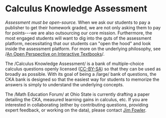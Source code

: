 # Calculus Knowledge Assessment

*Assessment must be open-source.* When we ask our students to pay a
publisher to get their homework graded, we are not only asking them to
pay for points---we are also outsourcing our core mission.
Furthermore, the most engaged students will want to dig into the guts
of the assessment platform, necessitating that our students can "open
the hood" and look inside the assessment platform.  For more on the
underlying philosophy, see /[An Open Perspective on Interactive
Textbooks](https://er.educause.edu/articles/2016/8/an-open-perspective-on-interactive-textbooks)/.

The /Calculus Knowledge Assessment/ is a bank of multiple-choice
calculus questions openly licensed
([CC-BY-SA](https://creativecommons.org/licenses/by-sa/4.0/legalcode))
so that they can be used as broadly as possible.  With its goal of
being a /large/ bank of questions, the CKA bank is designed so that
the easiest way for students to memorize the answers is simply to
understand the underlying concepts.

The /Math Education Forum/ at Ohio State is currently drafting a paper
detailing the CKA, measured learning gains in calculus, etc.  If you
are interested in collaborating (either by contributing questions,
providing expert feedback, or working on the data), please contact
[Jim Fowler](mailto:fowler@math.osu.edu).